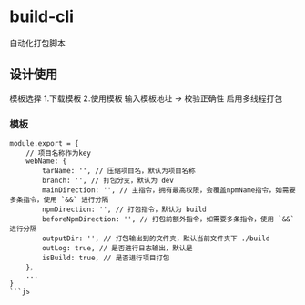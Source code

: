 # build-cli
自动化打包脚本

## 设计使用 
模板选择
1.下载模板
2.使用模板
	输入模板地址 -> 校验正确性
	启用多线程打包
### 模板
```
module.export = {
	// 项目名称作为key
	webName: {
		tarName: '', // 压缩项目名，默认为项目名称
		branch: '', // 打包分支，默认为 dev
		mainDirection: '', // 主指令，拥有最高权限，会覆盖npmName指令，如需要多条指令，使用 `&&` 进行分隔 
		npmDirection: '', // 打包指令，默认为 build
		beforeNpmDirection: '', // 打包前额外指令，如需要多条指令，使用 `&&` 进行分隔 
		outputDir: '', // 打包输出到的文件夹，默认当前文件夹下 ./build
		outLog: true, // 是否进行日志输出，默认是
		isBuild: true, // 是否进行项目打包
	}，
	...
}
```js